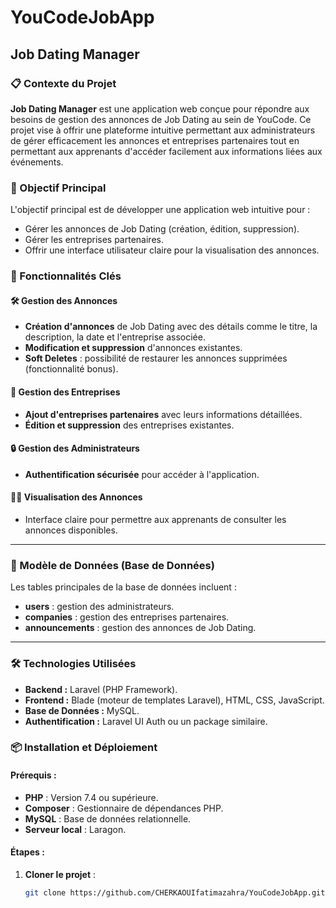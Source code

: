# YouCodeJobApp
## Job Dating Manager

### 📋 Contexte du Projet
**Job Dating Manager** est une application web conçue pour répondre aux besoins de gestion des annonces de Job Dating au sein de YouCode. Ce projet vise à offrir une plateforme intuitive permettant aux administrateurs de gérer efficacement les annonces et entreprises partenaires tout en permettant aux apprenants d'accéder facilement aux informations liées aux événements.

### 🎯 Objectif Principal
L'objectif principal est de développer une application web intuitive pour :
- Gérer les annonces de Job Dating (création, édition, suppression).
- Gérer les entreprises partenaires.
- Offrir une interface utilisateur claire pour la visualisation des annonces.

### 🚀 Fonctionnalités Clés
#### 🛠 Gestion des Annonces
- **Création d'annonces** de Job Dating avec des détails comme le titre, la description, la date et l'entreprise associée.
- **Modification et suppression** d'annonces existantes.
- **Soft Deletes** : possibilité de restaurer les annonces supprimées (fonctionnalité bonus).

#### 🏢 Gestion des Entreprises
- **Ajout d'entreprises partenaires** avec leurs informations détaillées.
- **Édition et suppression** des entreprises existantes.

#### 🔒 Gestion des Administrateurs
- **Authentification sécurisée** pour accéder à l'application.

#### 👨‍🎓 Visualisation des Annonces
- Interface claire pour permettre aux apprenants de consulter les annonces disponibles.

---

### 📂 Modèle de Données (Base de Données)
Les tables principales de la base de données incluent :
- **users** : gestion des administrateurs.
- **companies** : gestion des entreprises partenaires.
- **announcements** : gestion des annonces de Job Dating.

---

### 🛠 Technologies Utilisées
- **Backend :** Laravel (PHP Framework).
- **Frontend :** Blade (moteur de templates Laravel), HTML, CSS, JavaScript.
- **Base de Données :** MySQL.
- **Authentification :** Laravel UI Auth ou un package similaire.

### 📦 Installation et Déploiement
#### Prérequis :
- **PHP** : Version 7.4 ou supérieure.
- **Composer** : Gestionnaire de dépendances PHP.
- **MySQL** : Base de données relationnelle.
- **Serveur local** : Laragon.

#### Étapes :
1. **Cloner le projet** :
   ```bash
   git clone https://github.com/CHERKAOUIfatimazahra/YouCodeJobApp.git
